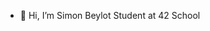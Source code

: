 - 👋 Hi, I’m Simon Beylot Student at 42 School


<!---
bCigueS/bCigueS is a ✨ special ✨ repository because its `README.md` (this file) appears on your GitHub profile.
You can click the Preview link to take a look at your changes.
--->
